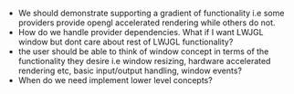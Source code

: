 * We should demonstrate supporting a gradient of functionality i.e some providers provide opengl accelerated rendering while others do not.
* How do we handle provider dependencies. What if I want LWJGL window but dont care about rest of LWJGL functionality?
* the user should be able to think of window concept in terms of the functionality they desire i.e window resizing, hardware accelerated rendering etc, basic input/output handling, window events?
* When do we need implement lower level concepts? 
